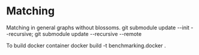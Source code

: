 # Matching
Matching in general graphs without blossoms.
git submodule update --init --recursive;
git submodule update --recursive --remote

To build docker container
docker build -t benchmarking.docker .
